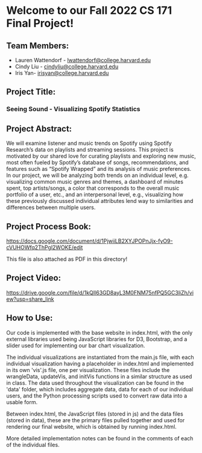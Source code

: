 # Welcome to our Fall 2022 CS 171 Final Project!

## Team Members: 
* Lauren Wattendorf - lwattendorf@college.harvard.edu
* Cindy Liu - cindyliu@college.harvard.edu
* Iris Yan- irisyan@college.harvard.edu

## Project Title: 
### Seeing Sound - Visualizing Spotify Statistics

## Project Abstract:
We will examine listener and music trends on Spotify using Spotify Research’s data on playlists and streaming sessions. This project is motivated by our shared love for curating playlists and exploring new music, most often fueled by Spotify’s database of songs, recommendations, and features such as “Spotify Wrapped” and its analysis of music preferences. In our project, we will be analyzing both trends on an individual level, e.g. visualizing common music genres and themes, a dashboard of minutes spent, top artists/songs, a color that corresponds to the overall music portfolio of a user, etc., and an interpersonal level, e.g., visualizing how these previously discussed individual attributes lend way to similarities and differences between multiple users. 

## Project Process Book:
https://docs.google.com/document/d/1PjwiiLB2XYJPOPnJjx-fyO9-cVUHOWfq2ThPgl2WOKE/edit

This file is also attached as PDF in this directory!

## Project Video:
https://drive.google.com/file/d/1kQIl63GD8ayL3M0FNM75nfPQ5GC3liZh/view?usp=share_link

## How to Use:
Our code is implemented with the base website in index.html, 
with the only external libraries used being JavaScript libraries for D3, Bootstrap, and a slider
used for implementing our bar chart visualization. 

The individual visualizations are instantiated from the main.js file, with each individual 
visualization having a placeholder in index.html and implemented in its own 'vis'.js file, 
one per visualization. These files include the wrangleData, updateVis, and initVis functions
in a similar structure as used in class. The data used throughout the visualization can be found in 
the 'data' folder, which includes aggregate data, data for each of our individual users, and 
the Python processing scripts used to convert raw data into a usable form. 

Between index.html, the JavaScript files (stored in js) and the data files (stored in data),
these are the primary files pulled together and used for rendering our final website, 
which is obtained by running index.html. 

More detailed implementation notes can be found in the comments of each of the 
individual files. 